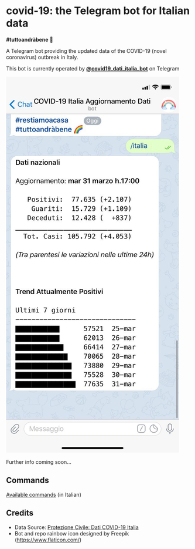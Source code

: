 # covid-19: the Telegram bot for Italian data

**#tuttoandràbene** 🌈

A Telegram bot providing the updated data of the COVID-19 (novel coronavirus) outbreak in Italy.

This bot is currently operated by **[@covid19_dati_italia_bot](https://t.me/covid19_dati_italia_bot)** on Telegram

![Bot screeshot](_docs/imgs/bot_example.jpg)

Further info coming soon...

## Commands

[Available commands](app/commands.txt) (in Italian)

## Credits

* Data Source: [Protezione Civile: Dati COVID-19 Italia](https://github.com/pcm-dpc/COVID-19)
* Bot and repo rainbow icon designed by Freepik (https://www.flaticon.com/)
